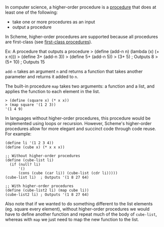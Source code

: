 In computer science, a higher-order procedure is a [procedure](wiki:procedure) that does at least one of the following:

- take one or more procedures as an input
- output a procedure

In Scheme, higher-order procedures are supported because all procedures are first-class (see [first-class procedures](wiki:first-class-procedure)).

Ex: A procedure that outputs a procedure
    > (define (add-n n)
        (lambda (x) (+ x n)))
    > (define 3+ (add-n 3))
    > (define 5+ (add-n 5))
    > (3+ 5) ; Outputs 8
    > (5+ 10) ; Outputs 15

`add-n` takes an argument `n` and returns a function that takes another parameter and returns it added to `n`.

The built-in procedure `map` takes two arguments: a function and a list, and applies the function to each element in the list.

    > (define (square x) (* x x))
    > (map square '(1 2 3))
    '(1 4 9)

In languages without higher-order procedures, this procedure would be implemented using loops or recursion. However, Scheme's higher-order procedures allow for more elegant and succinct code through code reuse. For example:

    (define li '(1 2 3 4))
    (define (cube x) (* x x x))

    ;; Without higher-order procedures
    (define (cube-list li)
      (if (null? li)
          '()
          (cons (cube (car li)) (cube-list (cdr li)))))
    (cube-list li)  ; Outputs '(1 8 27 64)

    ;; With higher-order procedures
    (define (cube-list2 li) (map cube li))
    (cube-list2 li) ; Outputs '(1 8 27 64)

Also note that if we wanted to do something different to the list elements (eg. square every element), without higher-order procedures we would have to define another function and repeat much of the body of `cube-list`, whereas with `map` we just need to map the new function to the list.